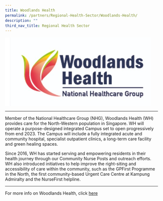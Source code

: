 ```yaml
---
title: Woodlands Health
permalink: /partners/Regional-Health-Sector/Woodlands-Health/
description: ""
third_nav_title: Regional Health Sector
---
```


![](/images/Woodlands%20HEalth.jpg)

---------------------------------------------

Member of the National Healthcare Group (NHG), Woodlands Health (WH) provides care for the North-Western population in Singapore. WH will operate a purpose-designed integrated Campus set to open progressively from end 2023. The Campus will include a fully integrated acute and community hospital, specialist outpatient clinics, a long-term care facility and green healing spaces.

Since 2016, WH has started serving and empowering residents in their health journey through our Community Nurse Posts and outreach efforts. WH also introduced initiatives to help improve the right-siting and accessibility of care within the community, such as the GPFirst Programme in the North, the first community-based Urgent Care Centre at Kampung Admiralty and the NurseFirst helpline. 

--------------------------------------------

For more info on Woodlands Health, click [here](https://www.whc.sg/)
